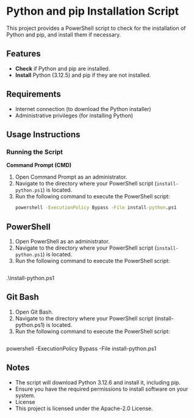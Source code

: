 # Python and pip Installation Script

This project provides a PowerShell script to check for the installation of Python and pip, and install them if necessary.

## Features

- **Check** if Python and pip are installed.
- **Install** Python (3.12.5) and pip if they are not installed.

## Requirements

- Internet connection (to download the Python installer)
- Administrative privileges (for installing Python)

## Usage Instructions

### Running the Script

**Command Prompt (CMD)**
1. Open Command Prompt as an administrator.
2. Navigate to the directory where your PowerShell script (`install-python.ps1`) is located.
3. Run the following command to execute the PowerShell script:
   ```cmd
   powershell -ExecutionPolicy Bypass -File install-python.ps1
   
## PowerShell

1. Open PowerShell as an administrator.
2. Navigate to the directory where your PowerShell script (`install-python.ps1`) is located.
3. Run the following command to execute the PowerShell script:
   ```cmd
  .\install-python.ps1
  
## Git Bash

1. Open Git Bash.
2. Navigate to the directory where your PowerShell script (install-python.ps1) is located.
3. Run the following command to execute the PowerShell script:
   ```bash
  powershell -ExecutionPolicy Bypass -File install-python.ps1
  
## Notes
- The script will download Python 3.12.6 and install it, including pip.
- Ensure you have the required permissions to install software on your system.
- License
- This project is licensed under the Apache-2.0 License.
